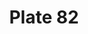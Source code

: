 ---
pid: '82'
an: '7'
title: Plate 82
rev_year: 
_date: 
caption: Capote Taillée en point sur le côté. Schall Ponceau. Tuileries.
translation: Soft-crowned, Stiff-brimmed Hat cut in a point on the side. Bright red
  shawl. Tuileries.
student: Anne Higonnet
keywords: "[ Capote, Schall, Tuileries ]"
permalink: /plates/82
layout: plate-page
---